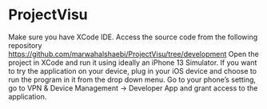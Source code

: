 # ProjectVisu



Make sure you have XCode IDE. 
Access the source code from the following repository
https://github.com/marwahalshaebi/ProjectVisu/tree/development 
Open the project in XCode and run it using ideally an iPhone 13 Simulator. 
If you want to try the application on your device, plug in your iOS device and choose to run the program in it from the drop down menu. 
Go to your phone’s setting, go to VPN & Device Management → Developer App and grant access to the application. 
